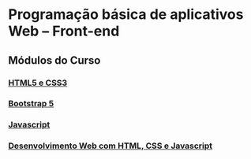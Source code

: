 # Programação básica de aplicativos Web – Front-end

## Módulos do Curso

### [HTML5 e CSS3](https://elainefs.github.io/reprograme-se/frontend/html5-css3/)

### [Bootstrap 5](https://elainefs.github.io/reprograme-se/frontend/bootstrap/)

### [Javascript](https://elainefs.github.io/reprograme-se/frontend/javascript)

### [Desenvolvimento Web com HTML, CSS e Javascript](https://elainefs.github.io/reprograme-se/frontend/desenvolvimento-web)
